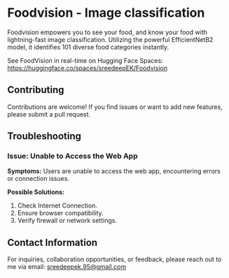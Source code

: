 # Foodvision - Image classification 
Foodvision empowers you to see your food, and know your food with lightning-fast image classification. Utilizing the powerful EfficientNetB2 model, it identifies 101 diverse food categories instantly.

See FoodVision in real-time on Hugging Face Spaces:    
https://huggingface.co/spaces/sreedeepEK/Foodvision

## Contributing
Contributions are welcome! If you find issues or want to add new features, please submit a pull request.

## Troubleshooting

### Issue: Unable to Access the Web App
**Symptoms:** Users are unable to access the web app, encountering errors or connection issues.

**Possible Solutions:**
1. Check Internet Connection.
2. Ensure browser compatibility. 
3. Verify firewall or network settings.

## Contact Information
For inquiries, collaboration opportunities, or feedback, please reach out to me via email: sreedeepek.95@gmail.com
